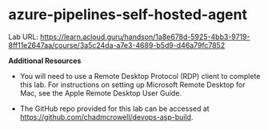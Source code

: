 # azure-pipelines-self-hosted-agent

Lab URL:
https://learn.acloud.guru/handson/1a8e678d-5925-4bb3-9719-8ff11e2647aa/course/3a5c24da-a7e3-4689-b5d9-d46a79fc7852

**Additional Resources**
* You will need to use a Remote Desktop Protocol (RDP) client to complete this lab. For instructions on setting up Microsoft Remote Desktop for Mac, see the Apple Remote Desktop User Guide.

* The GitHub repo provided for this lab can be accessed at https://github.com/chadmcrowell/devops-asp-build.
